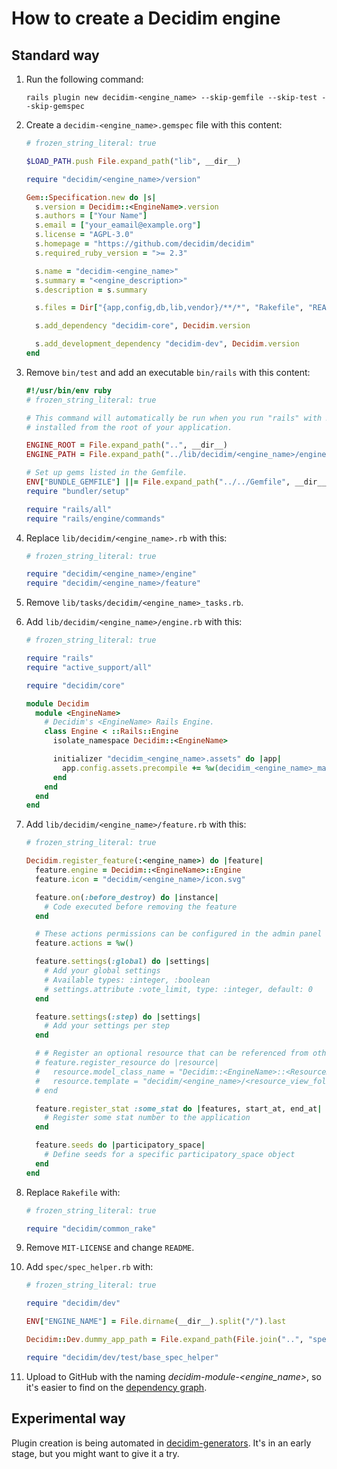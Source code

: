 # How to create a Decidim engine

## Standard way

1. Run the following command:

   ```
   rails plugin new decidim-<engine_name> --skip-gemfile --skip-test --skip-gemspec
   ```

1. Create a `decidim-<engine_name>.gemspec` file with this content:

   ```ruby
   # frozen_string_literal: true

   $LOAD_PATH.push File.expand_path("lib", __dir__)

   require "decidim/<engine_name>/version"

   Gem::Specification.new do |s|
     s.version = Decidim::<EngineName>.version
     s.authors = ["Your Name"]
     s.email = ["your_eamail@example.org"]
     s.license = "AGPL-3.0"
     s.homepage = "https://github.com/decidim/decidim"
     s.required_ruby_version = ">= 2.3"

     s.name = "decidim-<engine_name>"
     s.summary = "<engine_description>"
     s.description = s.summary

     s.files = Dir["{app,config,db,lib,vendor}/**/*", "Rakefile", "README.md"]

     s.add_dependency "decidim-core", Decidim.version

     s.add_development_dependency "decidim-dev", Decidim.version
   end
   ```

1. Remove `bin/test` and add an executable `bin/rails` with this content:

   ```ruby
   #!/usr/bin/env ruby
   # frozen_string_literal: true

   # This command will automatically be run when you run "rails" with Rails gems
   # installed from the root of your application.

   ENGINE_ROOT = File.expand_path("..", __dir__)
   ENGINE_PATH = File.expand_path("../lib/decidim/<engine_name>/engine", __dir__)

   # Set up gems listed in the Gemfile.
   ENV["BUNDLE_GEMFILE"] ||= File.expand_path("../../Gemfile", __dir__)
   require "bundler/setup"

   require "rails/all"
   require "rails/engine/commands"
   ```

1. Replace `lib/decidim/<engine_name>.rb` with this:

   ```ruby
   # frozen_string_literal: true

   require "decidim/<engine_name>/engine"
   require "decidim/<engine_name>/feature"
   ```

1. Remove `lib/tasks/decidim/<engine_name>_tasks.rb`.

1. Add `lib/decidim/<engine_name>/engine.rb` with this:

   ```ruby
   # frozen_string_literal: true

   require "rails"
   require "active_support/all"

   require "decidim/core"

   module Decidim
     module <EngineName>
       # Decidim's <EngineName> Rails Engine.
       class Engine < ::Rails::Engine
         isolate_namespace Decidim::<EngineName>

         initializer "decidim_<engine_name>.assets" do |app|
           app.config.assets.precompile += %w(decidim_<engine_name>_manifest.js)
         end
       end
     end
   end
   ```

1. Add `lib/decidim/<engine_name>/feature.rb` with this:

   ```ruby
   # frozen_string_literal: true

   Decidim.register_feature(:<engine_name>) do |feature|
     feature.engine = Decidim::<EngineName>::Engine
     feature.icon = "decidim/<engine_name>/icon.svg"

     feature.on(:before_destroy) do |instance|
       # Code executed before removing the feature
     end

     # These actions permissions can be configured in the admin panel
     feature.actions = %w()

     feature.settings(:global) do |settings|
       # Add your global settings
       # Available types: :integer, :boolean
       # settings.attribute :vote_limit, type: :integer, default: 0
     end

     feature.settings(:step) do |settings|
       # Add your settings per step
     end

     # # Register an optional resource that can be referenced from other resources.
     # feature.register_resource do |resource|
     #   resource.model_class_name = "Decidim::<EngineName>::<ResourceName>"
     #   resource.template = "decidim/<engine_name>/<resource_view_folder>/linked_<resource_name_plural>"
     # end

     feature.register_stat :some_stat do |features, start_at, end_at|
       # Register some stat number to the application
     end

     feature.seeds do |participatory_space|
       # Define seeds for a specific participatory_space object
     end
   end
   ```

1. Replace `Rakefile` with:

   ```ruby
   # frozen_string_literal: true

   require "decidim/common_rake"
   ```

1. Remove `MIT-LICENSE` and change `README`.

1. Add `spec/spec_helper.rb` with:

   ```ruby
   # frozen_string_literal: true

   require "decidim/dev"

   ENV["ENGINE_NAME"] = File.dirname(__dir__).split("/").last

   Decidim::Dev.dummy_app_path = File.expand_path(File.join("..", "spec", "decidim_dummy_app"))

   require "decidim/dev/test/base_spec_helper"
   ```

1. Upload to GitHub with the naming _decidim-module-<engine_name>_, so it's easier to find on
   the [dependency graph](https://github.com/decidim/decidim/network/dependents).

## Experimental way

Plugin creation is being automated in
[decidim-generators](https://github.com/codegram/decidim-generators). It's in an
early stage, but you might want to give it a try.
